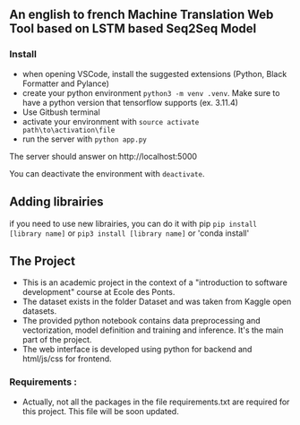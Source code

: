 ## An english to french Machine Translation Web Tool based on LSTM based Seq2Seq Model

### Install
- when opening VSCode, install the suggested extensions (Python, Black Formatter and Pylance)
- create your python environment `python3 -m venv .venv`. Make sure to have a python version that tensorflow supports (ex. 3.11.4)
- Use Gitbush terminal
- activate your environment with `source activate path\to\activation\file`
- run the server with `python app.py`

The server should answer on http://localhost:5000

You can deactivate the environment with `deactivate`.

## Adding librairies
if you need to use new librairies, you can do it with pip
`pip install [library name]` or `pip3 install [library name]` or 'conda install'


## The Project
- This is an academic project in the context of a "introduction to software development" course at Ecole des Ponts.
- The dataset exists in the folder Dataset and was taken from Kaggle open datasets.
- The provided python notebook contains data preprocessing and vectorization, model definition and training and inference. It's the main part of the project.
- The web interface is developed using python for backend and html/js/css for frontend.

### Requirements :
- Actually, not all the packages in the file requirements.txt are required for this project. This file will be soon updated.
